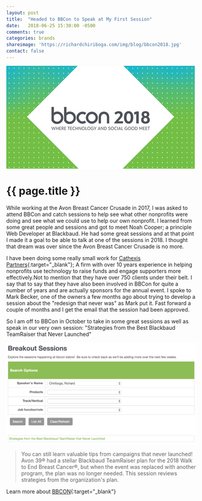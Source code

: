 ```yaml
---
layout: post
title:  "Headed to BBCon to Speak at My First Session"
date:   2018-06-25 15:30:00 -0500
comments: true
categories: brands
shareimage: 'https://richardchiriboga.com/img/blog/bbcon2018.jpg'
contact: false
---
```

<img src="/img/blog/bbcon2018.jpg" class="img-responsive center-block featured-blog-img" />

# {{ page.title }}

While working at the Avon Breast Cancer Crusade in 2017, I was asked to attend BBCon and catch sessions to help see what other nonprofits were doing and see what we could use to help our own nonprofit. I learned from some great people and sessions and got to meet Noah Cooper; a principle Web Developer at Blackbaud. He had some great sessions and at that point I made it a goal to be able to talk at one of the sessions in 2018. I thought that dream was over since the Avon Breast Cancer Crusade is no more. 

I have been doing some really small work for [Cathexis Partners](http://cathexispartners.com "Cathexis Partners"){:target="_blank"}; A firm with over 10 years experience in helping nonprofits use technology to raise funds and engage supporters more effectively.Not to mention that they have over 750 clients under their belt. I say that to say that they have also been involved in BBCon for quite a number of years and are actually sponsors for the annual event. I spoke to Mark Becker, one of the owners a few months ago about trying to develop a session about the "redesign that never was" as Mark put it. Fast forward a couple of months and I get the email that the session had been approved. 

So I am off to BBCon in October to take in some great sessions as well as speak in our very own session: "Strategies from the Best Blackbaud TeamRaiser that Never Launched"

<img src="/img/blog/chiriboga-speaking-bbcon-2018.png" class="img-responsive center-block featured-blog-img" />

> You can still learn valuable tips from campaigns that never launched! Avon 39® had a stellar Blackbaud TeamRaiser plan for the 2018 Walk to End Breast Cancer®, but when the event was replaced with another program, the plan was no longer needed. This session reviews strategies from the organization's plan.

Learn more about [BBCON](https://bbconference.com "BBCON"){:target="_blank"}